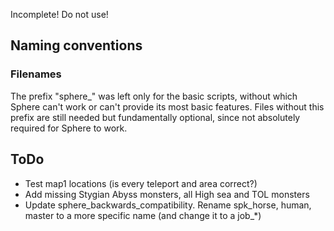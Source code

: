Incomplete! Do not use!<br>

## Naming conventions
### Filenames
The prefix "sphere_" was left only for the basic scripts, without which Sphere can't work or can't provide its most basic features.
Files without this prefix are still needed but fundamentally optional, since not absolutely required for Sphere to work.

## ToDo
* Test map1 locations (is every teleport and area correct?)
* Add missing Stygian Abyss monsters, all High sea and TOL monsters
* Update sphere_backwards_compatibility. Rename spk_horse, human, master to a more specific name (and change it to a job_*)